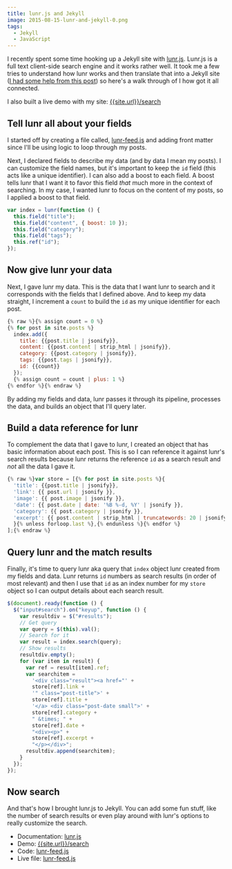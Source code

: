 ```yaml
---
title: lunr.js and Jekyll
image: 2015-08-15-lunr-and-jekyll-0.png
tags:
  - Jekyll
  - JavaScript
---
```


I recently spent some time hooking up a Jekyll site with [lunr.js](http://lunrjs.com/). Lunr.js is a full text client-side search engine and it works rather well. It took me a few tries to understand how lunr works and then translate that into a Jekyll site ([I had some help from this post](http://matthewdaly.co.uk/blog/2015/04/18/how-i-added-search-to-my-site-with-lunr-dot-js/)) so here's a walk through of I how got it all connected.

I also built a live demo with my site: [{{site.url}}/search](/search/)

## Tell lunr all about your fields

I started off by creating a file called, [lunr-feed.js](https://github.com/katydecorah/katydecorah.github.io/blob/master/assets/lunr-feed.js) and adding front matter since I'll be using logic to loop through my posts.

Next, I declared fields to describe my data (and by data I mean my posts). I can customize the field names, but it's important to keep the `id` field (this acts like a unique identifier). I can also add a boost to each field. A boost tells lunr that I want it to favor this field _that_ much more in the context of searching. In my case, I wanted lunr to focus on the content of my posts, so I applied a boost to that field.

```js
var index = lunr(function () {
  this.field("title");
  this.field("content", { boost: 10 });
  this.field("category");
  this.field("tags");
  this.ref("id");
});
```

## Now give lunr your data

Next, I gave lunr my data. This is the data that I want lunr to search and it corresponds with the fields that I defined above. And to keep my data straight, I increment a `count` to build the `id` as my unique identifier for each post.

```js
{% raw %}{% assign count = 0 %}
{% for post in site.posts %}
  index.add({
    title: {{post.title | jsonify}},
    content: {{post.content | strip_html | jsonify}},
    category: {{post.category | jsonify}},
    tags: {{post.tags | jsonify}},
    id: {{count}}
  });
  {% assign count = count | plus: 1 %}
{% endfor %}{% endraw %}
```

By adding my fields and data, lunr passes it through its pipeline, processes the data, and builds an object that I'll query later.

## Build a data reference for lunr

To complement the data that I gave to lunr, I created an object that has basic information about each post. This is so I can reference it against lunr's search results because lunr returns the reference `id` as a search result and _not_ all the data I gave it.

```js
{% raw %}var store = [{% for post in site.posts %}{
  'title': {{post.title | jsonify}},
  'link': {{ post.url | jsonify }},
  'image': {{ post.image | jsonify }},
  'date': {{ post.date | date: '%B %-d, %Y' | jsonify }},
  'category': {{ post.category | jsonify }},
  'excerpt': {{ post.content | strip_html | truncatewords: 20 | jsonify }}
  }{% unless forloop.last %},{% endunless %}{% endfor %}
];{% endraw %}
```

## Query lunr and the match results

Finally, it's time to query lunr aka query that `index` object lunr created from my fields and data. Lunr returns `id` numbers as search results (in order of most relevant) and then I use that `id` as an index number for my `store` object so I can output details about each search result.

```js
$(document).ready(function () {
  $("input#search").on("keyup", function () {
    var resultdiv = $("#results");
    // Get query
    var query = $(this).val();
    // Search for it
    var result = index.search(query);
    // Show results
    resultdiv.empty();
    for (var item in result) {
      var ref = result[item].ref;
      var searchitem =
        '<div class="result"><a href="' +
        store[ref].link +
        '" class="post-title">' +
        store[ref].title +
        '</a> <div class="post-date small">' +
        store[ref].category +
        " &times; " +
        store[ref].date +
        "<div><p>" +
        store[ref].excerpt +
        "</p></div>";
      resultdiv.append(searchitem);
    }
  });
});
```

## Now search

And that's how I brought lunr.js to Jekyll. You can add some fun stuff, like the number of search results or even play around with lunr's options to really customize the search.

- Documentation: [lunr.js](http://lunrjs.com/)
- Demo: [{{site.url}}/search](/search/)
- Code: [lunr-feed.js](https://github.com/katydecorah/katydecorah.github.io/blob/gh-pages/assets/lunr-feed.js)
- Live file: [lunr-feed.js](/assets/lunr-feed.js)
